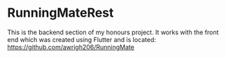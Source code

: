 # RunningMateRest
This is the backend section of my honours project. It works with the front end which was created using Flutter and is located: https://github.com/awrigh206/RunningMate
